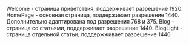 Welcome - страница приветствия, поддерживает разрешение 1920.
HomePage - основная страница, поддерживает разрешение 1440. Дополнительно адаптирована под разрешения 768 и 375.
Blog - страница со статьями, поддерживает разрешение 1440.
BlogLight - страница отдельной статьи, поддержживает разрешение 1440.
